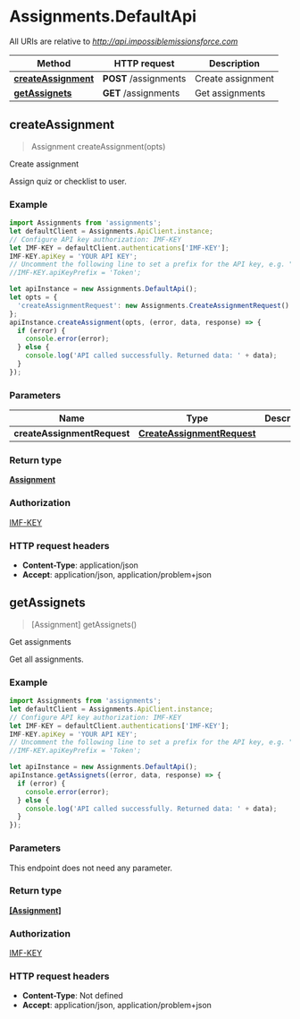 # Assignments.DefaultApi

All URIs are relative to *http://api.impossiblemissionsforce.com*

Method | HTTP request | Description
------------- | ------------- | -------------
[**createAssignment**](DefaultApi.md#createAssignment) | **POST** /assignments | Create assignment
[**getAssignets**](DefaultApi.md#getAssignets) | **GET** /assignments | Get assignments



## createAssignment

> Assignment createAssignment(opts)

Create assignment

Assign quiz or checklist to user.

### Example

```javascript
import Assignments from 'assignments';
let defaultClient = Assignments.ApiClient.instance;
// Configure API key authorization: IMF-KEY
let IMF-KEY = defaultClient.authentications['IMF-KEY'];
IMF-KEY.apiKey = 'YOUR API KEY';
// Uncomment the following line to set a prefix for the API key, e.g. "Token" (defaults to null)
//IMF-KEY.apiKeyPrefix = 'Token';

let apiInstance = new Assignments.DefaultApi();
let opts = {
  'createAssignmentRequest': new Assignments.CreateAssignmentRequest() // CreateAssignmentRequest | 
};
apiInstance.createAssignment(opts, (error, data, response) => {
  if (error) {
    console.error(error);
  } else {
    console.log('API called successfully. Returned data: ' + data);
  }
});
```

### Parameters


Name | Type | Description  | Notes
------------- | ------------- | ------------- | -------------
 **createAssignmentRequest** | [**CreateAssignmentRequest**](CreateAssignmentRequest.md)|  | [optional] 

### Return type

[**Assignment**](Assignment.md)

### Authorization

[IMF-KEY](../README.md#IMF-KEY)

### HTTP request headers

- **Content-Type**: application/json
- **Accept**: application/json, application/problem+json


## getAssignets

> [Assignment] getAssignets()

Get assignments

Get all assignments.

### Example

```javascript
import Assignments from 'assignments';
let defaultClient = Assignments.ApiClient.instance;
// Configure API key authorization: IMF-KEY
let IMF-KEY = defaultClient.authentications['IMF-KEY'];
IMF-KEY.apiKey = 'YOUR API KEY';
// Uncomment the following line to set a prefix for the API key, e.g. "Token" (defaults to null)
//IMF-KEY.apiKeyPrefix = 'Token';

let apiInstance = new Assignments.DefaultApi();
apiInstance.getAssignets((error, data, response) => {
  if (error) {
    console.error(error);
  } else {
    console.log('API called successfully. Returned data: ' + data);
  }
});
```

### Parameters

This endpoint does not need any parameter.

### Return type

[**[Assignment]**](Assignment.md)

### Authorization

[IMF-KEY](../README.md#IMF-KEY)

### HTTP request headers

- **Content-Type**: Not defined
- **Accept**: application/json, application/problem+json

